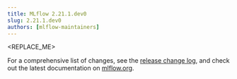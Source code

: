 ```yaml
---
title: MLflow 2.21.1.dev0
slug: 2.21.1.dev0
authors: [mlflow-maintainers]
---
```


<REPLACE_ME>

For a comprehensive list of changes, see the [release change log](https://github.com/mlflow/mlflow/releases/tag/v2.21.1.dev0), and check out the latest documentation on [mlflow.org](http://mlflow.org/).
